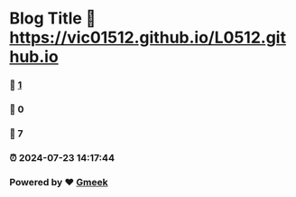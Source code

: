 # Blog Title :link: https://vic01512.github.io/L0512.github.io 
### :page_facing_up: [1](https://vic01512.github.io/L0512.github.io/tag.html) 
### :speech_balloon: 0 
### :hibiscus: 7 
### :alarm_clock: 2024-07-23 14:17:44 
### Powered by :heart: [Gmeek](https://github.com/Meekdai/Gmeek)
